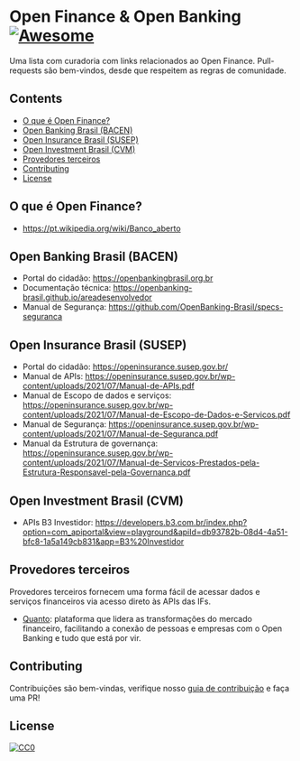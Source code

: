# Open Finance & Open Banking [![Awesome](https://cdn.rawgit.com/sindresorhus/awesome/d7305f38d29fed78fa85652e3a63e154dd8e8829/media/badge.svg)](https://github.com/sindresorhus/awesome)

Uma lista com curadoria com links relacionados ao Open Finance. Pull-requests são bem-vindos, desde que respeitem as regras de comunidade.

## Contents
- [O que é Open Finance?](#o-que-é-open-finance)
- [Open Banking Brasil (BACEN)](#open-banking-brasil-bacen)
- [Open Insurance Brasil (SUSEP)](#open-insurance-brasil-susep)
- [Open Investment Brasil (CVM)](#open-investment-brasil-cvm)
- [Provedores terceiros](#provedores-terceiros)
- [Contributing](#contributing)
- [License](#license)

<!-- END doctoc generated TOC please keep comment here to allow auto update -->

## O que é Open Finance?
- https://pt.wikipedia.org/wiki/Banco_aberto


## Open Banking Brasil (BACEN)
- Portal do cidadão: https://openbankingbrasil.org.br
- Documentação técnica: https://openbanking-brasil.github.io/areadesenvolvedor
- Manual de Segurança: https://github.com/OpenBanking-Brasil/specs-seguranca

## Open Insurance Brasil (SUSEP)
- Portal do cidadão: https://openinsurance.susep.gov.br/
- Manual de APIs: https://openinsurance.susep.gov.br/wp-content/uploads/2021/07/Manual-de-APIs.pdf
- Manual de Escopo de dados e serviços: https://openinsurance.susep.gov.br/wp-content/uploads/2021/07/Manual-de-Escopo-de-Dados-e-Servicos.pdf
- Manual de Segurança: https://openinsurance.susep.gov.br/wp-content/uploads/2021/07/Manual-de-Seguranca.pdf
- Manual da Estrutura de governança: https://openinsurance.susep.gov.br/wp-content/uploads/2021/07/Manual-de-Servicos-Prestados-pela-Estrutura-Responsavel-pela-Governanca.pdf

## Open Investment Brasil (CVM)
- APIs B3 Investidor: https://developers.b3.com.br/index.php?option=com_apiportal&view=playground&apiId=db93782b-08d4-4a51-bfc8-1a5a149cb831&app=B3%20Investidor

## Provedores terceiros
Provedores terceiros fornecem uma forma fácil de acessar dados e serviços financeiros via acesso direto às APIs das IFs.

* [Quanto](https://quan.to): plataforma que lidera as transformações do mercado financeiro, facilitando a conexão de pessoas e empresas com o Open Banking e tudo que está por vir.

## Contributing

Contribuições são bem-vindas, verifique nosso [guia de contribuição](./contributing.md) e faça uma PR!

## License

[![CC0](http://mirrors.creativecommons.org/presskit/buttons/88x31/svg/cc-zero.svg)](https://creativecommons.org/publicdomain/zero/1.0/)
